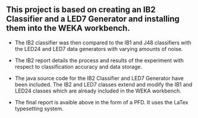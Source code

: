 ## This project is based on creating an IB2 Classifier and a LED7 Generator and installing them into the WEKA workbench. 

- The IB2 classifier was then compared to the IB1 and J48 classifiers with the LED24 and LED7 data generators with varying amounts of noise.

- The IB2 report details the process and results of the experiment with respect to classification accuracy and data storage.

- The java source code for the IB2 Classifier and LED7 Generator have been included. The IB2 and LED7 classes extend and modify the IB1 and LED24 classes which are already included in the WEKA workbench.

- The final report is avaible above in the form of a PFD. It uses the LaTex typesetting system.

